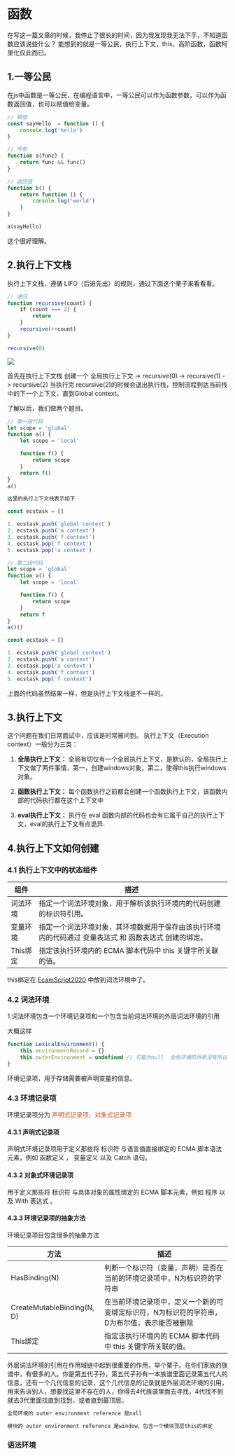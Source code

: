 # 函数

在写这一篇文章的时候，我停止了很长的时间，因为我发现我无法下手，不知道函数应该说些什么？
能想到的就是一等公民，执行上下文，this，高阶函数，函数柯里化仅此而已。

## 1.一等公民

在js中函数是一等公民，在编程语言中，一等公民可以作为函数参数，可以作为函数返回值，也可以赋值给变量。

```js
// 赋值
const sayHello  = function () {
    console.log('hello')
}

// 传参
function a(func) {
    return func && func()
}

// 返回值
function b() {
    return function () {
        console.log('world')
    }
}

a(sayHello)
```

这个很好理解。

## 2.执行上下文栈

执行上下文栈，遵循 LIFO（后进先出）的规则，通过下面这个栗子来看看看。

```js
// 递归
function recursive(count) {
    if (count === 2) {
        return
    }
    recursive(++count)
}

recursive(0)

```
<img src='http://www.xiaojichao.com/static/upload/20171215/pVd7fNaNvTzy_r_jWCk3.png'>

首先在执行上下文栈 创建一个 全局执行上下文 -> recursive(0) -> recursive(1) -> recursive(2)
当执行完 recursive(2)的时候会退出执行栈，控制流程到达当前栈中的下一个上下文，直到Global context。

了解以后，我们做两个题目。

```js
// 第一段代码
let scope = 'global'
function a() {
    let scope = 'local'

    function f() {
        return scope
    }
    return f()
}
a()

这里的执行上下文栈表示如下

const ecstask = []

1. ecstask.push('global context')
2. ecstask.push('a context')
3. ecstask.push('f context')
4. ecstask.pop('f context')
5. ecstask.pop('a context')

// 第二段代码
let scope = 'global'
function a() {
    let scope = 'local'

    function f() {
        return scope
    }
    return f
}
a()()

const ecstask = []

1. ecstask.push('global context')
2. ecstask.push('a context')
3. ecstask.pop('a context')
4. ecstask.push('f context')
5. ecstask.pop('f context')
```

上面的代码虽然结果一样，但是执行上下文栈是不一样的。

## 3.执行上下文

这个问题在我们日常面试中，应该是时常被问到。
执行上下文（Execution context）一般分为三类： 

1. <b> 全局执行上下文：</b> 全局有切仅有一个全局执行上下文，是默认的，全局执行上下文做了两件事情，第一，创建windows对象，第二，使得this执行windows对象。

2. <b>函数执行上下文：</b> 每个函数执行之前都会创建一个函数执行上下文，该函数内部的代码执行都在这个上下文中

3. <b>eval执行上下文：</b> 执行在 eval 函数内部的代码也会有它属于自己的执行上下文，eval的执行上下文有点诡异.

## 4.执行上下文如何创建

### 4.1 执行上下文中的状态组件
|  组件   | 描述  |
|  ----  | ----  |
| 词法环境  | 指定一个词法环境对象，用于解析该执行环境内的代码创建的标识符引用。 |
| 变量环境	  | 指定一个词法环境对象，其环境数据用于保存由该执行环境内的代码通过 变量表达式 和 函数表达式 创建的绑定。 |
| This绑定  | 指定该执行环境内的 ECMA 脚本代码中 this 关键字所关联的值。 |

this绑定在 [EcamScript2020](http://www.ecma-international.org/publications/files/ECMA-ST/ECMA-262.pdf) 中放到词法环境中了。

### 4.2 词法环境

1.词法环境包含一个环境记录项和一个包含当前词法环境的外层词法环境的引用

大概这样
```js 
function LexicalEnvironment() {
    this.environmentRecord = {}
    this.outerEnvironment = undefined // 可能为null  全局环境的外层没有所以为null
}
```

环境记录项，用于存储需要被声明变量的信息。

### 4.3 环境记录项

环境记录项分为 <font style='color: #b52'>声明式记录项、对象式记录项</font>

#### 4.3.1 声明式记录项

声明式环境记录项用于定义那些将 标识符 与语言值直接绑定的 ECMA 脚本语法元素，例如 函数定义 ， 变量定义 以及 Catch 语句。

#### 4.3.2 对象式环境记录项

用于定义那些将 标识符 与具体对象的属性绑定的 ECMA 脚本元素，例如 程序 以及 With 表达式 。

#### 4.3.3 环境记录项的抽象方法

环境记录项目包含很多的抽象方法

|  方法   | 描述  |
|  ----  | ----  |
| HasBinding(N)  | 判断一个标识符（变量，声明）是否在当前的环境记录项中，N为标识符的字符串 |
| CreateMutableBinding(N, D)  | 在当前环境记录项中，定义一个新的可变绑定标识符，N为标识符的字符串，D为布尔值，表示能否被删除|
| This绑定  | 指定该执行环境内的 ECMA 脚本代码中 this 关键字所关联的值。 |
外层词法环境的引用在作用域链中起到很重要的作用，举个栗子。在你们家族的族谱中，有很多的人。你是第五代子孙，第五代子孙有一本族谱里面记录第五代人的信息，还有一个几代信息的记录，这个几代信息的记录就是外层词法环境的引用，用来告诉别人，想要找这里不存在的人，你得去4代族谱里面去寻找，4代找不到就去3代里面找直到找到，或者直到最顶层。

```txt
全局环境的 outer environment reference 是null

模块的 outer environment reference 是window，包含一个模块顶层this的绑定

```

### 语法环境
